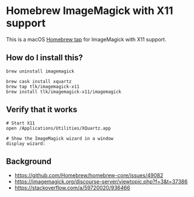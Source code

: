 # Homebrew ImageMagick with X11 support

This is a macOS [Homebrew tap](https://docs.brew.sh/Taps) for ImageMagick with X11 support.

## How do I install this?
```
brew uninstall imagemagick

brew cask install xquartz
brew tap tlk/imagemagick-x11
brew install tlk/imagemagick-x11/imagemagick
```

## Verify that it works
```
# Start X11
open /Applications/Utilities/XQuartz.app

# Show the ImageMagick wizard in a window
display wizard:
```

## Background
* https://github.com/Homebrew/homebrew-core/issues/49082
* https://imagemagick.org/discourse-server/viewtopic.php?f=3&t=37386
* https://stackoverflow.com/a/59720020/936466
